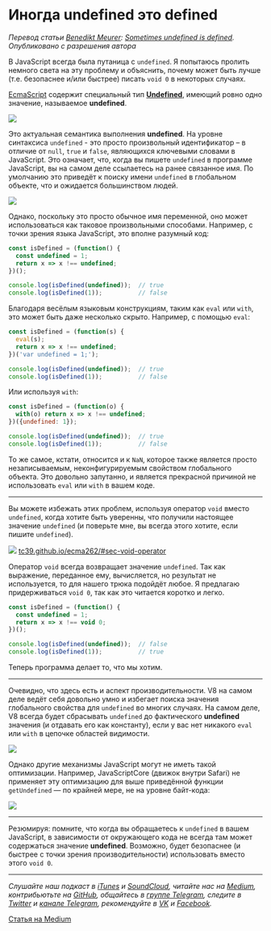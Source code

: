 # Иногда undefined это defined

*Перевод статьи  [Benedikt Meurer](http://benediktmeurer.de): [Sometimes undefined is defined](https://medium.com/@bmeurer/sometimes-undefined-is-defined-7701e1c9eff8). Опубликовано с разрешения автора*

В JavaScript всегда была путаница с `undefined`. Я попытаюсь пролить немного света на эту проблему и объяснить, почему может быть лучше (т.е. безопаснее и/или быстрее) писать `void 0` в некоторых случаях.

[EcmaScript](https://tc39.github.io/ecma262) содержит специальный тип [**Undefined**](https://tc39.github.io/ecma262/#sec-ecmascript-language-types-undefined-type), имеющий ровно одно значение, называемое **undefined**.

![](https://cdn-images-1.medium.com/max/1440/1*YypO_ktnhkZt-PnQ49cU5g.png)

Это актуальная семантика выполнения **undefined**. На уровне синтаксиса `undefined` - это просто произвольный идентификатор – в отличие от `null`, `true` и `false`, являющихся ключевыми словами в JavaScript. Это означает, что, когда вы пишете `undefined` в программе JavaScript, вы на самом деле ссылаетесь на ранее связанное имя. По умолчанию это приведёт к поиску имени `undefined` в глобальном объекте, что и ожидается большинством людей.

![](https://cdn-images-1.medium.com/max/1440/1*BA91YUgpvZ9aOI4Xh3Wk8A.png)

Однако, поскольку это просто обычное имя переменной, оно может использоваться как таковое произвольными способами. Например, с точки зрения языка JavaScript, это вполне разумный код:

```javascript
const isDefined = (function() {
  const undefined = 1;
  return x => x !== undefined;
})();

console.log(isDefined(undefined));  // true
console.log(isDefined(1));          // false
```

Благодаря весёлым языковым конструкциям, таким как `eval` или `with`, это может быть даже несколько скрыто. Например, с помощью `eval`:

```javascript
const isDefined = (function(s) {
  eval(s);
  return x => x !== undefined;
})('var undefined = 1;');

console.log(isDefined(undefined));  // true
console.log(isDefined(1));          // false
```

Или используя `with`:

```javascript
const isDefined = (function(o) {
  with(o) return x => x !== undefined;
})({undefined: 1});

console.log(isDefined(undefined));  // true
console.log(isDefined(1));          // false
```

То же самое, кстати, относится и к `NaN`, которое также является просто незаписываемым, неконфигурируемым свойством глобального объекта. Это довольно запутанно, и является прекрасной причиной не использовать `eval` или `with` в вашем коде.

---

Вы можете избежать этих проблем, используя оператор `void` вместо `undefined`, когда хотите быть уверенны, что получили настоящее значение `undefined` (и поверьте мне, вы всегда этого хотите, если пишите `undefined`).

![](https://cdn-images-1.medium.com/max/1440/1*FiFSYpmswu-zbs4FcdAXzQ.png)
[tc39.github.io/ecma262/#sec-void-operator](https://tc39.github.io/ecma262/#sec-void-operator)

Оператор `void` всегда возвращает значение `undefined`. Так как выражение, переданное ему, вычисляется, но результат не используется, то для нашего трюка подойдёт любое. Я предлагаю придерживаться `void 0`, так как это читается коротко и легко.

```javascript
const isDefined = (function() {
  const undefined = 1;
  return x => x !== void 0;
})();

console.log(isDefined(undefined));  // false
console.log(isDefined(1));          // true
```

Теперь программа делает то, что мы хотим.

---

Очевидно, что здесь есть и аспект производительности. V8 на самом деле ведёт себя довольно умно и избегает поиска значения глобального свойства для `undefined` во многих случаях. На самом деле, V8 всегда будет сбрасывать `undefined` до фактического **undefined** значения (и отдавать его как константу), если у вас нет никакого `eval` или `with` в цепочке областей видимости.

![](https://cdn-images-1.medium.com/max/1440/1*VcwOlirpsR7mrc33t6wiiA.png)

Однако другие механизмы JavaScript могут не иметь такой оптимизации. Например, JavaScriptCore (движок внутри Safari) не применяет эту оптимизацию для выше приведённой функции `getUndefined` — по крайней мере, не на уровне байт-кода:

![](https://cdn-images-1.medium.com/max/1440/1*dgXA6fypc2JAgpR0mDGuAw.png)

---

Резюмируя: помните, что когда вы обращаетесь к `undefined` в вашем JavaScript, в зависимости от окружающего кода не всегда там может содержаться значение **undefined**. Возможно, будет безопаснее (и быстрее с точки зрения производительности) использовать вместо этого `void 0`.

---

*Слушайте наш подкаст в [iTunes](https://itunes.apple.com/ru/podcast/девшахта/id1226773343) и [SoundCloud](https://soundcloud.com/devschacht), читайте нас на [Medium](https://medium.com/devschacht), контрибьютьте на [GitHub](https://github.com/devSchacht), общайтесь в [группе Telegram](https://t.me/devSchacht), следите в [Twitter](https://twitter.com/DevSchacht) и [канале Telegram](https://t.me/devSchachtChannel), рекомендуйте в [VK](https://vk.com/devschacht) и [Facebook](https://www.facebook.com/devSchacht).*

[Статья на Medium](https://medium.com/devschacht/benedikt-meurer-sometimes-undefined-is-defined-91f32af4532c)
